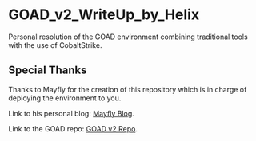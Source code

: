 # GOAD_v2_WriteUp_by_Helix
Personal resolution of the GOAD environment combining traditional tools with the use of CobaltStrike.

## Special Thanks
Thanks to Mayfly for the creation of this repository which is in charge of deploying the environment to you.

Link to his personal blog: [Mayfly Blog](https://mayfly277.github.io/).

Link to the GOAD repo: [GOAD v2 Repo](https://github.com/Orange-Cyberdefense/GOAD).
